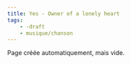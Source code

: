 ```yaml
---
title: Yes - Owner of a lonely heart
tags:
    - -draft
    - musique/chanson
---
```


Page créée automatiquement, mais vide.
